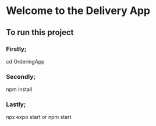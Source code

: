# Welcome to the Delivery App

## To run this project

### Firstly;

cd OrderingApp

### Secondly;

npm install

### Lastly;

npx expo start or npm start

